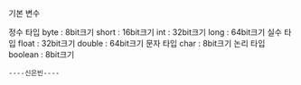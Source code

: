 기본 변수

정수 타입
    byte : 8bit크기
    short : 16bit크기
    int : 32bit크기
    long : 64bit크기
실수 타입
    float : 32bit크기
    double : 64bit크기
문자 타입
    char : 8bit크기
논리 타입
    boolean : 8bit크기

    ----신은빈----